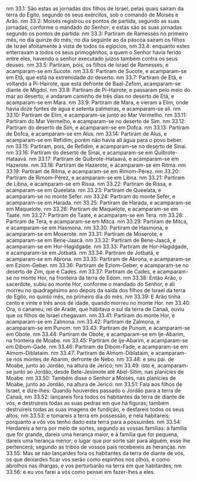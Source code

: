 nm 33.1: São estas as jornadas dos filhos de Israel, pelas quais saíram da terra do Egito, segundo os seus exércitos, sob o comando de Moisés e Arão.
nm 33.2: Moisés registrou os pontos de partida, segundo as suas jornadas, conforme o mandado do Senhor; e estas são as suas jornadas segundo os pontos de partida:
nm 33.3: Partiram de Ramessés no primeiro mês, no dia quinze do mês; no dia seguinte ao da páscoa saíram os filhos de Israel afoitamente à vista de todos os egípcios,
nm 33.4: enquanto estes enterravam a todos os seus primogênitos, a quem o Senhor havia ferido entre eles, havendo o senhor executado juízos também contra os seus deuses.
nm 33.5: Partiram, pois, os filhos de Israel de Ramessés, e acamparam-se em Sucote.
nm 33.6: Partiram de Sucote, e acamparam-se em Etã, que está na extremidade do deserto.
nm 33.7: Partiram de Etã, e voltando a Pi-Hairote, que está defronte de Baal-Zefom, acamparam-se diante de Migdol.
nm 33.8: Partiram de Pi-Hairote, e passaram pelo meio do mar ao deserto; e andaram caminho de três dias no deserto de Etã, e acamparam-se em Mara.
nm 33.9: Partiram de Mara, e vieram a Elim, onde havia doze fontes de água e setenta palmeiras, e acamparam-se ali.
nm 33.10: Partiram de Elim, e acamparam-se junto ao Mar Vermelho.
nm 33.11: Partiram do Mar Vermelho, e acamparam-se no deserto de Sim.
nm 33.12: Partiram do deserto de Sim, e acamparam-se em Dofca.
nm 33.13: Partiram de Dofca, e acamparam-se em Alus.
nm 33.14: Partiram de Alus, e acamparam-se em Refidim; porém não havia ali água para o povo beber.
nm 33.15: Partiram, pois, de Refidim, e acamparam-se no deserto de Sinai.
nm 33.16: Partiram do deserto de Sinai, e acamparam-se em Quibrote-Hataavá.
nm 33.17: Partiram de Quibrote-Hataavá, e acamparam-se em Hazerote.
nm 33.18: Partiram de Hazerote, e acamparam-se em Ritma.
nm 33.19: Partiram de Ritma, e acamparam-se em Rimom-Pérez.
nm 33.20: Partiram de Rimom-Pérez, e acamparam-se em Libna.
nm 33.21: Partiram de Libna, e acamparam-se em Rissa.
nm 33.22: Partiram de Rissa, e acamparam-se em Queelata.
nm 33.23: Partiram de Queelata, e acamparam-se no monte Sefer.
nm 33.24: Partiram do monte Sefer, e acamparam-se em Harada.
nm 33.25: Partiram de Harada, e acamparam-se em Maquelote.
nm 33.26: Partiram de Maquelote, e acamparam-se em Taate.
nm 33.27: Partiram de Taate, e acamparam-se em Tera.
nm 33.28: Partiram de Tera, e acamparam-se em Mitca.
nm 33.29: Partiram de Mitca, e acamparam-se em Hasmona.
nm 33.30: Partiram de Hasmona, e acamparam-se em Moserote.
nm 33.31: Partiram de Moserote, e acamparam-se em Bene-Jaacã.
nm 33.32: Partiram de Bene-Jaacã, e acamparam-se em Hor-Hagidgade.
nm 33.33: Partiram de Hor-Hagidgade, e acamparam-se em Jotbatá.
nm 33.34: Partiram de Jotbatá, e acamparam-se em Abrona.
nm 33.35: Partiram de Abrona, e acamparam-se em Eziom-Geber.
nm 33.36: Partiram de Eziom-Geber, e acamparam-se no deserto de Zim, que é Cades.
nm 33.37: Partiram de Cades, e acamparam-se no monte Hor, na fronteira da terra de Edom.
nm 33.38: Então Arão, o sacerdote, subiu ao monte Hor, conforme o mandado do Senhor, e ali morreu no quadragésimo ano depois da saída dos filhos de Israel da terra do Egito, no quinto mês, no primeiro dia do mês.
nm 33.39: E Arão tinha cento e vinte e três anos de idade, quando morreu no monte Hor.
nm 33.40: Ora, o cananeu, rei de Arade, que habitava o sul da terra de Canaã, ouviu que os filhos de Israel chegavam.
nm 33.41: Partiram do monte Hor, e acamparam-se em Zalmona.
nm 33.42: Partiram de Zalmona, e acamparam-se em Punom.
nm 33.43: Partiram de Punom, e acamparam-se em Obote.
nm 33.44: Partiram de Obote, e acamparam-se em Ije-Abarim, na fronteira de Moabe.
nm 33.45: Partiram de Ije-Abarim, e acamparam-se em Dibom-Gade.
nm 33.46: Partiram de Dibom-Fade, e acamparam-se em Almom-Diblataim.
nm 33.47: Partiram de Almom-Diblataim, e acamparam-se nos montes de Abarim, defronte de Nebo.
nm 33.48: e seu pai. de Moabe, junto ao Jordão, na altura de Jericó;
nm 33.49: isto é, acamparam-se junto ao Jordão, desde Bete-Jesimote até Abel-Sitim, nas planícies de Moabe.
nm 33.50: Também disse o Senhor a Moisés, nas planícies de Moabe, junto ao Jordão, na altura de Jericó:
nm 33.51: Fala aos filhos de Israel, e dize-lhes: Quando houverdes passado o Jordão para a terra de Canaã,
nm 33.52: lançareis fora todos os habitantes da terra de diante de vós, e destruireis todas as suas pedras em que há figuras; também destruireis todas as suas imagens de fundição, e desfareis todos os seus altos;
nm 33.53: e tomareis a terra em possessão, e nela habitareis; porquanto a vós vos tenho dado esta terra para a possuirdes.
nm 33.54: Herdareis a terra por meio de sortes, segundo as vossas famílias: à família que for grande, dareis uma herança maior, e à família que for pequena, dareis uma herança menor; o lugar que por sorte sair para alguém, esse lhe pertencerá; segundo as tribos de vossos pais recebereis as heranças.
nm 33.55: Mas se não lançardes fora os habitantes da terra de diante de vós, os que deixardes ficar vos serão como espinhos nos olhos, e como abrolhos nas ilhargas, e vos perturbarão na terra em que habitardes;
nm 33.56: e eu vos farei a vós como pensei em fazer-lhes a eles.
